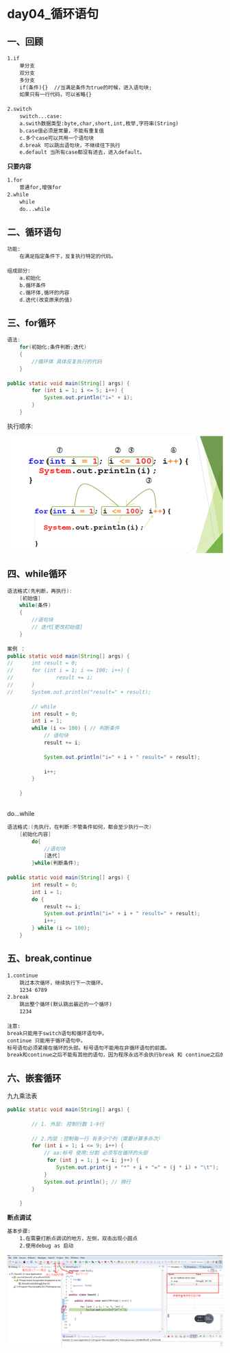 # day04_循环语句

## 一、回顾

``` xml
1.if
	单分支
	双分支
	多分支
	if(条件){}  //当满足条件为true的时候，进入语句块;
	如果只有一行代码，可以省略{}

2.switch
	switch...case:
	a.swith数据类型:byte,char,short,int,枚举,字符串(String)
	b.case值必须是常量，不能有重复值
	c.多个case可以共用一个语句块
	d.break 可以跳出语句块，不继续往下执行
	e.default 当所有case都没有进去，进入default。
```

**只要内容**

``` xml
1.for
	普通for,增强for
2.while
	while
	do...while
```



## 二、循环语句

``` xml
功能:
	在满足指定条件下，反复执行特定的代码。

组成部分:
	a.初始化
	b.循环条件
	c.循环体,循环的内容
	d.迭代(改变原来的值)
```



## 三、for循环

``` java
语法:
	for(初始化;条件判断;迭代)
	{
		//循环体 具体反复执行的代码
	}

public static void main(String[] args) {
		for (int i = 1; i <= 5; i++) {
			System.out.println("i=" + i);
		}
	}
```

执行顺序:

![1552525395443](img\1552525395443.png)







## 四、while循环

``` java
语法格式(先判断，再执行):
	[初始值]
	while(条件)
	{
		//语句块
		// 迭代[更改初始值]
	}
	
案例 ：
public static void main(String[] args) {
//		int result = 0;
//		for (int i = 1; i <= 100; i++) {
//				result += i;
//		}
//		System.out.println("result=" + result);

		// while
		int result = 0;
		int i = 1;
		while (i <= 100) { // 判断条件
			// 语句块
			result += i;

			System.out.println("i=" + i + " result=" + result);

			i++;
		}

	}
	
```



do...while

``` java
语法格式:(先执行，在判断:不管条件如何，都会至少执行一次)
	[初始化内容]
    	do{
    		//语句块 
    		[迭代]
    	}while(判断条件);

public static void main(String[] args) {
		int result = 0;
		int i = 1;
		do {
			result += i;
			System.out.println("i=" + i + " result=" + result);
			i++;
		} while (i <= 100);
	}
```



## 五、break,continue

``` xml
1.continue
	跳过本次循环，继续执行下一次循环。
	1234 6789
2.break
	跳出整个循环(默认跳出最近的一个循环)
	1234 

注意:
break只能用于switch语句和循环语句中。
continue 只能用于循环语句中。
标号语句必须紧接在循环的头部。标号语句不能用在非循环语句的前面。
break和continue之后不能有其他的语句，因为程序永远不会执行break 和 continue之后的语句。

```



## 六、嵌套循环

九九乘法表

``` java
public static void main(String[] args) {

		// 1. 外层: 控制行数 1-9行

		// 2.内层 :控制每一行 有多少个列（需要计算多杀次）
		for (int i = 1; i <= 9; i++) {
			// aa:标号 使用:分割 必须写在循环的头部
			 for (int j = 1; j <= i; j++) {
				System.out.print(j + "*" + i + "=" + (j * i) + "\t");
			}
			System.out.println(); // 换行
		}

	}
```













**断点调试**

``` xml
基本步骤:
	1.在需要打断点调试的地方，左侧，双击出现小圆点
	2.使用debug as 启动


```

![1552525045371](img\1552525045371.png)



